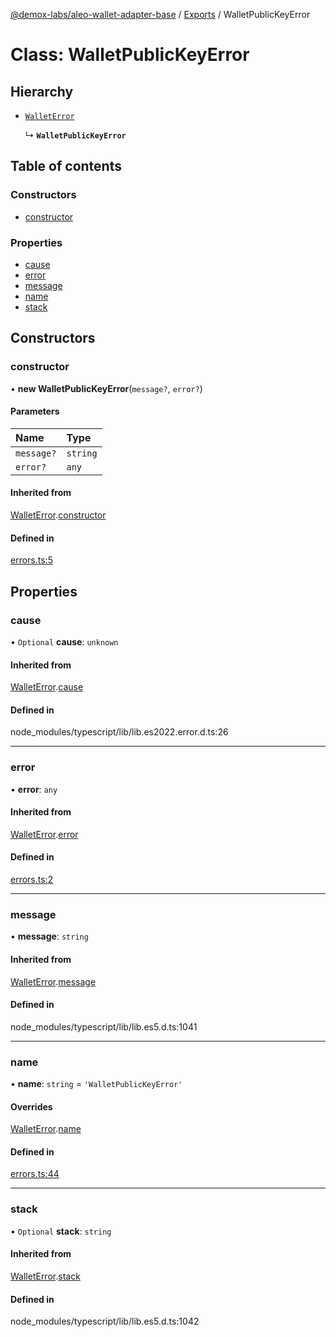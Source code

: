 [@demox-labs/aleo-wallet-adapter-base](../README.md) / [Exports](../modules.md) / WalletPublicKeyError

# Class: WalletPublicKeyError

## Hierarchy

- [`WalletError`](WalletError.md)

  ↳ **`WalletPublicKeyError`**

## Table of contents

### Constructors

- [constructor](WalletPublicKeyError.md#constructor)

### Properties

- [cause](WalletPublicKeyError.md#cause)
- [error](WalletPublicKeyError.md#error)
- [message](WalletPublicKeyError.md#message)
- [name](WalletPublicKeyError.md#name)
- [stack](WalletPublicKeyError.md#stack)

## Constructors

### constructor

• **new WalletPublicKeyError**(`message?`, `error?`)

#### Parameters

| Name | Type |
| :------ | :------ |
| `message?` | `string` |
| `error?` | `any` |

#### Inherited from

[WalletError](WalletError.md).[constructor](WalletError.md#constructor)

#### Defined in

[errors.ts:5](https://github.com/demox-labs/aleo-wallet-adapter/blob/aa97381/packages/core/base/errors.ts#L5)

## Properties

### cause

• `Optional` **cause**: `unknown`

#### Inherited from

[WalletError](WalletError.md).[cause](WalletError.md#cause)

#### Defined in

node_modules/typescript/lib/lib.es2022.error.d.ts:26

___

### error

• **error**: `any`

#### Inherited from

[WalletError](WalletError.md).[error](WalletError.md#error)

#### Defined in

[errors.ts:2](https://github.com/demox-labs/aleo-wallet-adapter/blob/aa97381/packages/core/base/errors.ts#L2)

___

### message

• **message**: `string`

#### Inherited from

[WalletError](WalletError.md).[message](WalletError.md#message)

#### Defined in

node_modules/typescript/lib/lib.es5.d.ts:1041

___

### name

• **name**: `string` = `'WalletPublicKeyError'`

#### Overrides

[WalletError](WalletError.md).[name](WalletError.md#name)

#### Defined in

[errors.ts:44](https://github.com/demox-labs/aleo-wallet-adapter/blob/aa97381/packages/core/base/errors.ts#L44)

___

### stack

• `Optional` **stack**: `string`

#### Inherited from

[WalletError](WalletError.md).[stack](WalletError.md#stack)

#### Defined in

node_modules/typescript/lib/lib.es5.d.ts:1042
